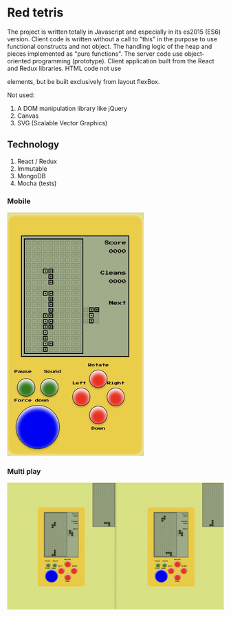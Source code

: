 # Red tetris
The project is written totally in Javascript and especially in its es2015 (ES6)
version. Client code is written without a call to "this" in the purpose to use functional constructs and not object. 
The handling logic of the heap and pieces  implemented as "pure functions". The server code use object-oriented programming (prototype). Client application built from the React and Redux libraries. 
HTML code not use <TABLE /> elements, but be built exclusively from layout flexBox.

Not used:

1. A DOM manipulation library like jQuery
2. Canvas
3. SVG (Scalable Vector Graphics)

## Technology
1. React / Redux
2. Immutable
3. MongoDB
3. Mocha (tests)

### Mobile
![User registration](./gif/mobile.gif)

### Multi play
![User login](./gif/multi.gif)

